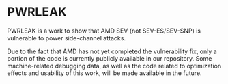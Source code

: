 # PWRLEAK
PWRLEAK is a work to show that AMD SEV (not SEV-ES/SEV-SNP) is vulnerable to power side-channel attacks.

Due to the fact that AMD has not yet completed the vulnerability fix, only a portion of the code is currently publicly available in our repository. Some machine-related debugging data, as well as the code related to optimization effects and usability of this work, will be made available in the future.
